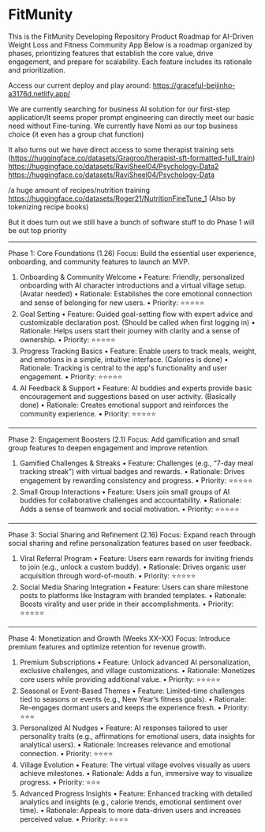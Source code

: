 # FitMunity
This is the FitMunity Developing Repository
Product Roadmap for AI-Driven Weight Loss and Fitness Community App
Below is a roadmap organized by phases, prioritizing features that establish the core value, drive engagement, and prepare for scalability. Each feature includes its rationale and prioritization.

Access our current deploy and play around: https://graceful-beijinho-a3176d.netlify.app/

We are currently searching for business AI solution for our first-step application/It seems proper prompt engineering can directly meet our basic need without Fine-tuning.
We currently have Nomi as our top business choice (it even has a group chat function)

It also turns out we have direct access to some therapist training sets (https://huggingface.co/datasets/Gragroo/therapist-sft-formatted-full_train)
https://huggingface.co/datasets/RaviSheel04/Psychology-Data2
https://huggingface.co/datasets/RaviSheel04/Psychology-Data

/a huge amount of recipes/nutrition training
https://huggingface.co/datasets/Roger21/NutritionFineTune_1
(Also by tokenizing recipe books)

But it does turn out we still have a bunch of software stuff to do
Phase 1 will be out top priority

________________________________________
Phase 1: Core Foundations (1.26)
Focus: Build the essential user experience, onboarding, and community features to launch an MVP.
1. Onboarding & Community Welcome
•	Feature: Friendly, personalized onboarding with AI character introductions and a virtual village setup. (Avatar needed)
•	Rationale: Establishes the core emotional connection and sense of belonging for new users.
•	Priority: ⭐⭐⭐⭐⭐
2. Goal Setting
•	Feature: Guided goal-setting flow with expert advice and customizable declaration post. (Should be called when first logging in)
•	Rationale: Helps users start their journey with clarity and a sense of ownership.
•	Priority: ⭐⭐⭐⭐⭐
3. Progress Tracking Basics
•	Feature: Enable users to track meals, weight, and emotions in a simple, intuitive interface. (Calories is done)
•	Rationale: Tracking is central to the app's functionality and user engagement.
•	Priority: ⭐⭐⭐⭐⭐
4. AI Feedback & Support
•	Feature: AI buddies and experts provide basic encouragement and suggestions based on user activity. (Basically done)
•	Rationale: Creates emotional support and reinforces the community experience.
•	Priority: ⭐⭐⭐⭐⭐
________________________________________
Phase 2: Engagement Boosters (2.1)
Focus: Add gamification and small group features to deepen engagement and improve retention.
1. Gamified Challenges & Streaks
•	Feature: Challenges (e.g., “7-day meal tracking streak”) with virtual badges and rewards.
•	Rationale: Drives engagement by rewarding consistency and progress.
•	Priority: ⭐⭐⭐⭐⭐
2. Small Group Interactions
•	Feature: Users join small groups of AI buddies for collaborative challenges and accountability.
•	Rationale: Adds a sense of teamwork and social motivation.
•	Priority: ⭐⭐⭐⭐⭐
________________________________________
Phase 3: Social Sharing and Refinement (2.16)
Focus: Expand reach through social sharing and refine personalization features based on user feedback.
1. Viral Referral Program
•	Feature: Users earn rewards for inviting friends to join (e.g., unlock a custom buddy).
•	Rationale: Drives organic user acquisition through word-of-mouth.
•	Priority: ⭐⭐⭐⭐⭐
2. Social Media Sharing Integration
•	Feature: Users can share milestone posts to platforms like Instagram with branded templates.
•	Rationale: Boosts virality and user pride in their accomplishments.
•	Priority: ⭐⭐⭐⭐⭐
________________________________________
Phase 4: Monetization and Growth (Weeks XX–XX)
Focus: Introduce premium features and optimize retention for revenue growth.
1. Premium Subscriptions
•	Feature: Unlock advanced AI personalization, exclusive challenges, and village customizations.
•	Rationale: Monetizes core users while providing additional value.
•	Priority: ⭐⭐⭐⭐⭐
2. Seasonal or Event-Based Themes
•	Feature: Limited-time challenges tied to seasons or events (e.g., New Year’s fitness goals).
•	Rationale: Re-engages dormant users and keeps the experience fresh.
•	Priority: ⭐⭐⭐
4. Personalized AI Nudges
•	Feature: AI responses tailored to user personality traits (e.g., affirmations for emotional users, data insights for analytical users).
•	Rationale: Increases relevance and emotional connection.
•	Priority: ⭐⭐⭐⭐
5. Village Evolution
•	Feature: The virtual village evolves visually as users achieve milestones.
•	Rationale: Adds a fun, immersive way to visualize progress.
•	Priority: ⭐⭐⭐
3. Advanced Progress Insights
•	Feature: Enhanced tracking with detailed analytics and insights (e.g., calorie trends, emotional sentiment over time).
•	Rationale: Appeals to more data-driven users and increases perceived value.
•	Priority: ⭐⭐⭐⭐
